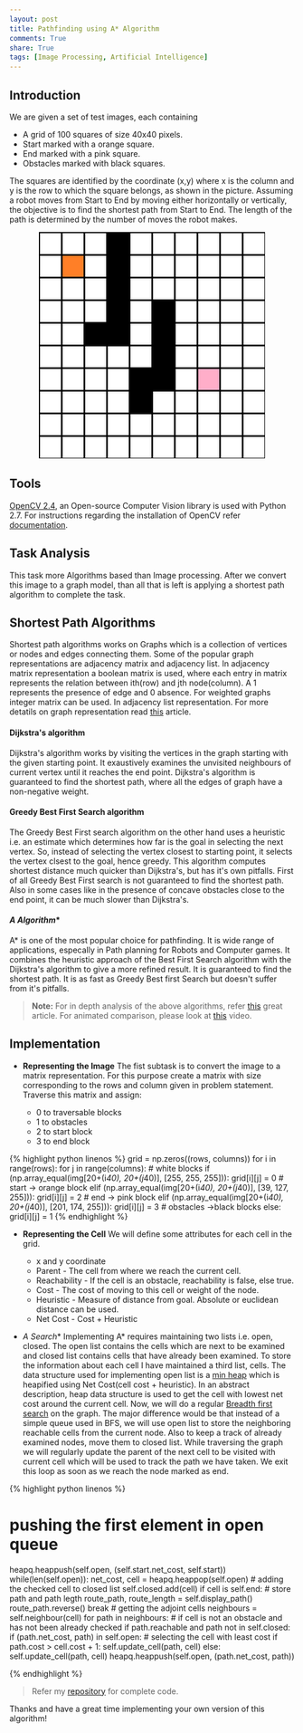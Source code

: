 ```yaml
---
layout: post
title: Pathfinding using A* Algorithm
comments: True
share: True
tags: [Image Processing, Artificial Intelligence]
---
```


## Introduction

We are given a set of test images, each containing

* A grid of 100 squares of size 40x40 pixels.
* Start marked with a orange square.
* End marked with a pink square.
* Obstacles marked with black squares.

The squares are identified by the coordinate (x,y) where x is the column and y is the row to which the square belongs, as shown in the picture. Assuming a robot moves from Start to End by moving either horizontally or vertically, the objective is to find the shortest path from Start to End. The length of the path is determined by the number of moves the robot makes.

<center><img src="/assets/short_path.png" alt="Shortest Path" style="width:400px;height:400px;"/></center>

## Tools

[OpenCV 2.4](http://sourceforge.net/projects/opencvlibrary/files/opencv-win/), an Open-source Computer Vision library is used with Python 2.7. For instructions regarding the installation of OpenCV refer [documentation](http://docs.opencv.org/2.4/doc/tutorials/introduction/windows_install/windows_install.html#windows-install-prebuild).

## Task Analysis

This task more Algorithms based than Image processing. After we convert this image to a graph model, than all that is left is applying a shortest path algorithm to complete the task.

## Shortest Path Algorithms

Shortest path algorithms works on Graphs which is a collection of vertices or nodes and edges connecting them. Some of the popular graph representations are adjacency matrix and adjacency list. In adjacency matrix representation a boolean matrix is used, where each entry in matrix represents the relation between ith(row) and jth node(column). A 1 represents the presence of edge and 0 absence. For weighted graphs integer matrix can be used. In adjacency list representation. For more detatils on graph representation read [this](https://www.hackerearth.com/notes/graph-theory-part-i/) article.

#### **Dijkstra's algorithm**

Dijkstra's algorithm works by visiting the vertices in the graph starting with the given starting point. It exaustively examines the unvisited neighbours of current vertex until it reaches the end point. Dijkstra's algorithm is guaranteed to find the shortest path, where all the edges of graph have a non-negative weight. 

#### **Greedy Best First Search algorithm**

The Greedy Best First search algorithm on the other hand uses a heuristic i.e. an estimate which determines how far is the goal in selecting the next vertex. So, instead of selecting the vertex closest to starting point, it selects the vertex clsest to the goal, hence greedy. This algorithm computes shortest distance much quicker than Dijkstra's, but has it's own pitfalls. First of all Greedy Best First search is not guaranteed to find the shortest path. Also in some cases like in the presence of concave obstacles close to the end point, it can be much slower than Dijkstra's.

#### **A* Algorithm**

A* is one of the most popular choice for pathfinding. It is wide range of applications, especally in Path planning for Robots and Computer games. It combines the heuristic approach of the Best First Search algorithm with the Dijkstra's algorithm to give a more refined result. It is guaranteed to find the shortest path. It is as fast as Greedy Best first Search but doesn't suffer from it's pitfalls.

> **Note:** For in depth analysis of the above algorithms, refer [this](http://theory.stanford.edu/~amitp/GameProgramming/AStarComparison.html) great article. For animated comparison, please look at [this](https://www.youtube.com/watch?v=cSxnOm5aceA) video.

## Implementation

* **Representing the Image**
The fist subtask is to convert the image to a matrix representation. For this purpose create a matrix with size corresponding to the rows and column given in problem statement. Traverse this matrix and assign:

	- 0 to traversable blocks
	- 1 to obstacles
	- 2 to start block
	- 3 to end block 

{% highlight python linenos %}
grid = np.zeros((rows, columns))
for i in range(rows):
	for j in range(columns):
		# white blocks
		if (np.array_equal(img[20+(i*40), 20+(j*40)], [255, 255, 255])):
			grid[i][j] = 0
		# start -> orange block
		elif (np.array_equal(img[20+(i*40), 20+(j*40)], [39, 127, 255])):
			grid[i][j] = 2
		# end -> pink block
		elif (np.array_equal(img[20+(i*40), 20+(j*40)], [201, 174, 255])):
			grid[i][j] = 3
		# obstacles ->black blocks
		else:
			grid[i][j] = 1
{% endhighlight %}

* **Representing the Cell**
We will define some attributes for each cell in the grid.  

	- x and y coordinate
	- Parent - The cell from where we reach the current cell.
	- Reachability - If the cell is an obstacle, reachability is false, else true.
	- Cost - The cost of moving to this cell or weight of the node.
	- Heuristic - Measure of distance from goal. Absolute or euclidean distance can be used.
	- Net Cost - Cost + Heuristic

* **A* Search**
Implementing A* requires maintaining two lists i.e. open, closed. The open list contains the cells which are next to be examined and closed list contains cells that have already been examined. To store the information about each cell I have maintained a third list, cells. The data structure used for implementing open list is a [min heap](https://www.hackerearth.com/notes/heaps-and-priority-queues/) which is heapified using Net Cost(cell cost + heuristic). In an abstract description, heap data structure is used to get the cell with lowest net cost around the current cell. Now, we will do a regular [Breadth first search](https://www.hackerearth.com/notes/graph-theory-part-i/) on the graph. The major difference would be that instead of a simple queue used in BFS, we will use open list to store the neighboring reachable cells from the current node. Also to keep a track of already examined nodes, move them to closed list. While traversing the graph we will regularly update the parent of the next cell to be visited with current cell which will be used to track the path we have taken. We exit this loop as soon as we reach the node marked as end.

{% highlight python linenos %}

# pushing the first element in open queue
heapq.heappush(self.open, (self.start.net_cost, self.start))
while(len(self.open)):
	net_cost, cell = heapq.heappop(self.open)
	# adding the checked cell to closed list
	self.closed.add(cell)
	if cell is self.end:
		# store path and path legth
		route_path, route_length = self.display_path()
		route_path.reverse()
		break
	# getting the adjoint cells
	neighbours = self.neighbour(cell)
	for path in neighbours:
		# if cell is not an obstacle and has not been already checked
		if path.reachable and path not in self.closed:
			if (path.net_cost, path) in self.open:
				# selecting the cell with least cost
				if path.cost > cell.cost + 1:
					self.update_cell(path, cell)
			else:
				self.update_cell(path, cell)
				heapq.heappush(self.open, (path.net_cost, path))

{% endhighlight %} 


> Refer my [repository](https://github.com/IshankGulati/Image-Processing/tree/master/Astar%20Search) for complete code.


Thanks and have a great time implementing your own version of this algorithm!